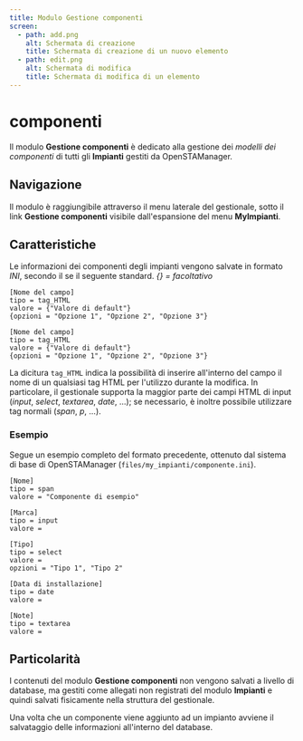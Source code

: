 ```yaml
---
title: Modulo Gestione componenti
screen:
  - path: add.png
    alt: Schermata di creazione
    title: Schermata di creazione di un nuovo elemento
  - path: edit.png
    alt: Schermata di modifica
    title: Schermata di modifica di un elemento
---
```


# componenti

Il modulo **Gestione componenti** è dedicato alla gestione dei _modelli dei componenti_ di tutti gli **Impianti** gestiti da OpenSTAManager.

## Navigazione

Il modulo è raggiungibile attraverso il menu laterale del gestionale, sotto il link **Gestione componenti** visibile dall'espansione del menu **MyImpianti**.

## Caratteristiche

Le informazioni dei componenti degli impianti vengono salvate in formato _INI_, secondo il se il seguente standard. _{} = facoltativo_

```text
[Nome del campo]
tipo = tag_HTML
valore = {"Valore di default"}
{opzioni = "Opzione 1", "Opzione 2", "Opzione 3"}

[Nome del campo]
tipo = tag_HTML
valore = {"Valore di default"}
{opzioni = "Opzione 1", "Opzione 2", "Opzione 3"}
```

La dicitura `tag_HTML` indica la possibilità di inserire all'interno del campo il nome di un qualsiasi tag HTML per l'utilizzo durante la modifica. In particolare, il gestionale supporta la maggior parte dei campi HTML di input \(_input_, _select_, _textarea_, _date_, ...\); se necessario, è inoltre possibile utilizzare tag normali \(_span_, _p_, ...\).

### Esempio

Segue un esempio completo del formato precedente, ottenuto dal sistema di base di OpenSTAManager \(`files/my_impianti/componente.ini`\).

```text
[Nome]
tipo = span
valore = "Componente di esempio"

[Marca]
tipo = input
valore =

[Tipo]
tipo = select
valore =
opzioni = "Tipo 1", "Tipo 2"

[Data di installazione]
tipo = date
valore =

[Note]
tipo = textarea
valore =
```

## Particolarità

I contenuti del modulo **Gestione componenti** non vengono salvati a livello di database, ma gestiti come allegati non registrati del modulo **Impianti** e quindi salvati fisicamente nella struttura del gestionale.

Una volta che un componente viene aggiunto ad un impianto avviene il salvataggio delle informazioni all'interno del database.

